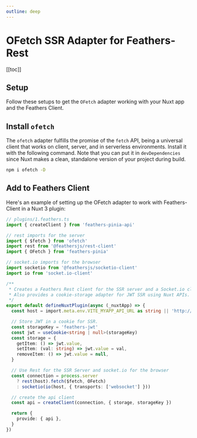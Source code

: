 ```yaml
---
outline: deep
---
```


# OFetch SSR Adapter for Feathers-Rest

[[toc]]

## Setup

Follow these setups to get the `OFetch` adapter working with your Nuxt app and the Feathers Client.

## Install `ofetch`

The `ofetch` adapter fulfills the promise of the `fetch` API, being a universal client that works on client, server, and in serverless environments.  Install it with the following command.  Note that you can put it in `devDependencies` since Nuxt makes a clean, standalone version of your project during build.

```bash
npm i ofetch -D
```

## Add to Feathers Client

Here's an example of setting up the OFetch adapter to work with Feathers-Client in a Nuxt 3 plugin:

```ts
// plugins/1.feathers.ts
import { createClient } from 'feathers-pinia-api'

// rest imports for the server
import { $fetch } from 'ofetch'
import rest from '@feathersjs/rest-client'
import { OFetch } from 'feathers-pinia'

// socket.io imports for the browser
import socketio from '@feathersjs/socketio-client'
import io from 'socket.io-client'

/**
 * Creates a Feathers Rest client for the SSR server and a Socket.io client for the browser.
 * Also provides a cookie-storage adapter for JWT SSR using Nuxt APIs.
 */
export default defineNuxtPlugin(async (_nuxtApp) => {
  const host = import.meta.env.VITE_MYAPP_API_URL as string || 'http://localhost:3030'

  // Store JWT in a cookie for SSR.
  const storageKey = 'feathers-jwt'
  const jwt = useCookie<string | null>(storageKey)
  const storage = {
    getItem: () => jwt.value,
    setItem: (val: string) => jwt.value = val,
    removeItem: () => jwt.value = null,
  }

  // Use Rest for the SSR Server and socket.io for the browser
  const connection = process.server
    ? rest(host).fetch($fetch, OFetch)
    : socketio(io(host, { transports: ['websocket'] }))

  // create the api client
  const api = createClient(connection, { storage, storageKey })

  return {
    provide: { api },
  }
})

```
